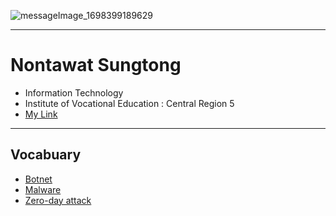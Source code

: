 ![messageImage_1698399189629](https://github.com/NontawatstJo/NontawatstJo/assets/135500811/76327138-e7bd-41f1-b97a-ff8dc6ba0e56)

---
# Nontawat Sungtong
+ Information Technology
+ Institute of Vocational Education :  Central Region 5
+ [My Link](HelloWorld)

- - -
## Vocabuary
+ [Botnet](Botnet)
+ [Malware](Malware)
+ [Zero-day attack](Zero-day-attack)
